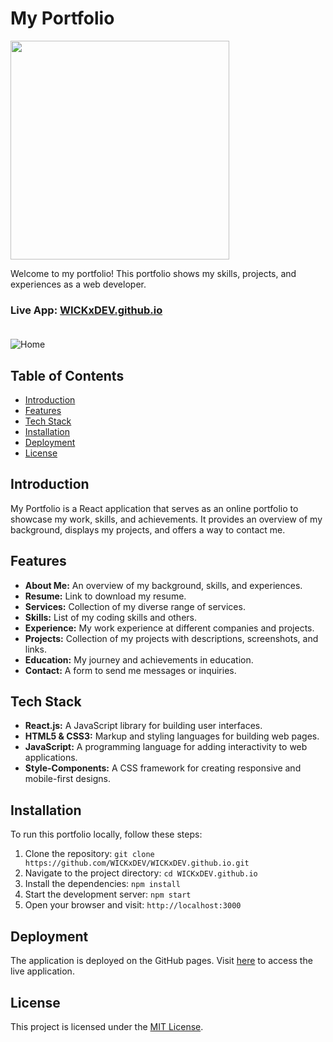# My Portfolio

<p><a href="https://github.com/wICKxDEV"><img src="https://skillicons.dev/icons?i=react,js,html,css,firebase,vscode,github" width=350></a></p>

Welcome to my portfolio! This portfolio shows my skills, projects, and experiences as a web developer.

### Live App: [WICKxDEV.github.io](https://WICKxDEV.github.io)<br><br>

<img src="https://cdn.discordapp.com/attachments/1026764838464139335/1258052884470435850/fp.PNG?ex=6686a48d&is=6685530d&hm=91e6cb37fc784a17fb810479cc82de6eed621a3e09414982e0e1fd92c954c9cc&" alt="Home">

## Table of Contents

- [Introduction](#introduction)
- [Features](#features)
- [Tech Stack](#tech-stack)
- [Installation](#installation)
- [Deployment](#deployment)
- [License](#license)

## Introduction

My Portfolio is a React application that serves as an online portfolio to showcase my work, skills, and achievements. It provides an overview of my background, displays my projects, and offers a way to contact me.

## Features

- **About Me:** An overview of my background, skills, and experiences.
- **Resume:** Link to download my resume.
- **Services:** Collection of my diverse range of services.
- **Skills:** List of my coding skills and others.
- **Experience:** My work experience at different companies and projects.
- **Projects:** Collection of my projects with descriptions, screenshots, and links.
- **Education:** My journey and achievements in education.
- **Contact:** A form to send me messages or inquiries.

## Tech Stack

- **React.js:** A JavaScript library for building user interfaces.
- **HTML5 & CSS3:** Markup and styling languages for building web pages.
- **JavaScript:** A programming language for adding interactivity to web applications.
- **Style-Components:** A CSS framework for creating responsive and mobile-first designs.

## Installation

To run this portfolio locally, follow these steps:

1. Clone the repository: `git clone https://github.com/WICKxDEV/WICKxDEV.github.io.git`
2. Navigate to the project directory: `cd WICKxDEV.github.io`
3. Install the dependencies: `npm install`
4. Start the development server: `npm start`
5. Open your browser and visit: `http://localhost:3000`

## Deployment

The application is deployed on the GitHub pages. Visit [here](https://WICKxDEV.github.io) to access the live application.

## License

This project is licensed under the [MIT License](https://github.com/git/git-scm.com/blob/main/MIT-LICENSE.txt).
